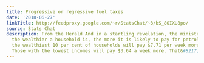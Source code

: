 ```yaml
---
title: Progressive or regressive fuel taxes
date: '2018-06-27'
linkTitle: http://feedproxy.google.com/~r/StatsChat/~3/bS_8OIXU8po/
source: Stats Chat
description: From the Herald And in a startling revelation, the ministers claim that
  the wealthier a household is, the more it is likely to pay for petrol. They say
  the wealthiest 10 per cent of households will pay $7.71 per week more for petrol.
  Those with the lowest incomes will pay $3.64 a week more. That&#8217;s [&#8230;]
---
```

